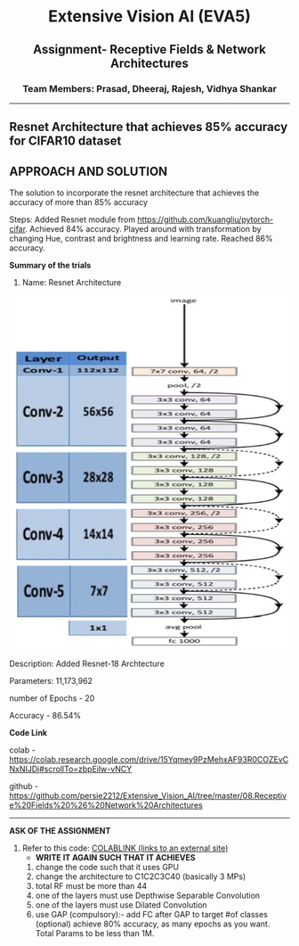 <h1 align="center">Extensive Vision AI (EVA5)</h1>

<h2 align="center">Assignment- Receptive Fields & Network Architectures</h2>

<h3 align="center"> Team Members: Prasad, Dheeraj, Rajesh, Vidhya Shankar </h3>

---
**Resnet Architecture that achieves 85% accuracy for CIFAR10 dataset**
---



**APPROACH AND SOLUTION**
----
The solution to incorporate the resnet architecture that achieves the accuracy of more than 85% accuracy

Steps:
Added Resnet module from https://github.com/kuangliu/pytorch-cifar. Achieved 84% accuracy. 
Played around with transformation by changing Hue, contrast and brightness and learning rate. Reached 86% accuracy. 


**Summary of the trials**

1. Name: Resnet Architecture

![alt text](https://github.com/persie2212/Extensive_Vision_AI/blob/master/08.Receptive%20Fields%20%26%20Network%20Architectures/Images/Architecture-of-ResNet-18.png)


   Description: Added Resnet-18 Archtecture
   
   Parameters: 11,173,962

   number of Epochs - 20

   Accuracy - 86.54%



**Code Link**

colab - https://colab.research.google.com/drive/15Yqmey9PzMehxAF93R0COZEvCNxNIJDj#scrollTo=zbpEilw-vNCY

github - https://github.com/persie2212/Extensive_Vision_AI/tree/master/08.Receptive%20Fields%20%26%20Network%20Architectures

-------------------

**ASK OF THE ASSIGNMENT**    

1.  Refer to this code:  [COLABLINK (links to an external site)](https://colab.research.google.com/drive/1uJZvJdi5VprOQHROtJIHy0mnY2afjNlx)
    -  **WRITE IT AGAIN SUCH THAT IT ACHIEVES**  
    1.  change the code such that it uses GPU
	2.	change the architecture to C1C2C3C40 (basically 3 MPs)
	3.	total RF must be more than 44
	4.	one of the layers must use Depthwise Separable Convolution
	5.	one of the layers must use Dilated Convolution
	6.	use GAP (compulsory):- add FC after GAP to target #of classes (optional) achieve 80% accuracy, as many epochs as you want. Total Params to be less than 1M. 
